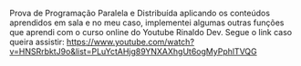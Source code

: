 Prova de Programação Paralela e Distribuída aplicando os conteúdos aprendidos em sala e no meu caso,
implementei algumas outras funções que aprendi com o curso online do Youtube Rinaldo Dev.
Segue o link caso queira assistir: https://www.youtube.com/watch?v=HNSRrbktJ9o&list=PLuYctAHjg89YNXAXhgUt6ogMyPphlTVQG